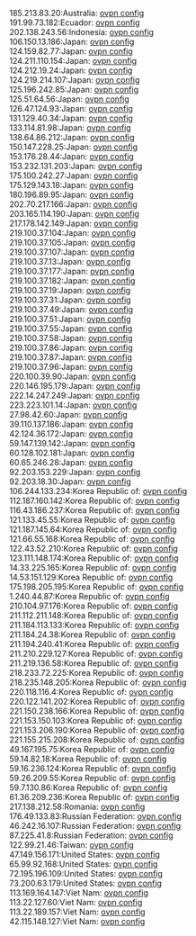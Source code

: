 185.213.83.20:Australia: [ovpn config](vpn/185_213_83_20.ovpn)  
191.99.73.182:Ecuador: [ovpn config](vpn/191_99_73_182.ovpn)  
202.138.243.56:Indonesia: [ovpn config](vpn/202_138_243_56.ovpn)  
106.150.13.186:Japan: [ovpn config](vpn/106_150_13_186.ovpn)  
124.159.82.77:Japan: [ovpn config](vpn/124_159_82_77.ovpn)  
124.211.110.154:Japan: [ovpn config](vpn/124_211_110_154.ovpn)  
124.212.19.24:Japan: [ovpn config](vpn/124_212_19_24.ovpn)  
124.219.214.107:Japan: [ovpn config](vpn/124_219_214_107.ovpn)  
125.196.242.85:Japan: [ovpn config](vpn/125_196_242_85.ovpn)  
125.51.64.56:Japan: [ovpn config](vpn/125_51_64_56.ovpn)  
126.47.124.93:Japan: [ovpn config](vpn/126_47_124_93.ovpn)  
131.129.40.34:Japan: [ovpn config](vpn/131_129_40_34.ovpn)  
133.114.81.98:Japan: [ovpn config](vpn/133_114_81_98.ovpn)  
138.64.86.212:Japan: [ovpn config](vpn/138_64_86_212.ovpn)  
150.147.228.25:Japan: [ovpn config](vpn/150_147_228_25.ovpn)  
153.176.28.44:Japan: [ovpn config](vpn/153_176_28_44.ovpn)  
153.232.131.203:Japan: [ovpn config](vpn/153_232_131_203.ovpn)  
175.100.242.27:Japan: [ovpn config](vpn/175_100_242_27.ovpn)  
175.129.143.18:Japan: [ovpn config](vpn/175_129_143_18.ovpn)  
180.196.89.95:Japan: [ovpn config](vpn/180_196_89_95.ovpn)  
202.70.217.166:Japan: [ovpn config](vpn/202_70_217_166.ovpn)  
203.165.114.190:Japan: [ovpn config](vpn/203_165_114_190.ovpn)  
217.178.142.149:Japan: [ovpn config](vpn/217_178_142_149.ovpn)  
219.100.37.104:Japan: [ovpn config](vpn/219_100_37_104.ovpn)  
219.100.37.105:Japan: [ovpn config](vpn/219_100_37_105.ovpn)  
219.100.37.107:Japan: [ovpn config](vpn/219_100_37_107.ovpn)  
219.100.37.13:Japan: [ovpn config](vpn/219_100_37_13.ovpn)  
219.100.37.177:Japan: [ovpn config](vpn/219_100_37_177.ovpn)  
219.100.37.182:Japan: [ovpn config](vpn/219_100_37_182.ovpn)  
219.100.37.19:Japan: [ovpn config](vpn/219_100_37_19.ovpn)  
219.100.37.31:Japan: [ovpn config](vpn/219_100_37_31.ovpn)  
219.100.37.49:Japan: [ovpn config](vpn/219_100_37_49.ovpn)  
219.100.37.51:Japan: [ovpn config](vpn/219_100_37_51.ovpn)  
219.100.37.55:Japan: [ovpn config](vpn/219_100_37_55.ovpn)  
219.100.37.58:Japan: [ovpn config](vpn/219_100_37_58.ovpn)  
219.100.37.86:Japan: [ovpn config](vpn/219_100_37_86.ovpn)  
219.100.37.87:Japan: [ovpn config](vpn/219_100_37_87.ovpn)  
219.100.37.96:Japan: [ovpn config](vpn/219_100_37_96.ovpn)  
220.100.39.90:Japan: [ovpn config](vpn/220_100_39_90.ovpn)  
220.146.195.179:Japan: [ovpn config](vpn/220_146_195_179.ovpn)  
222.14.247.249:Japan: [ovpn config](vpn/222_14_247_249.ovpn)  
223.223.101.14:Japan: [ovpn config](vpn/223_223_101_14.ovpn)  
27.98.42.60:Japan: [ovpn config](vpn/27_98_42_60.ovpn)  
39.110.137.186:Japan: [ovpn config](vpn/39_110_137_186.ovpn)  
42.124.36.172:Japan: [ovpn config](vpn/42_124_36_172.ovpn)  
59.147.139.142:Japan: [ovpn config](vpn/59_147_139_142.ovpn)  
60.128.102.181:Japan: [ovpn config](vpn/60_128_102_181.ovpn)  
60.65.246.28:Japan: [ovpn config](vpn/60_65_246_28.ovpn)  
92.203.153.229:Japan: [ovpn config](vpn/92_203_153_229.ovpn)  
92.203.18.30:Japan: [ovpn config](vpn/92_203_18_30.ovpn)  
106.244.133.234:Korea Republic of: [ovpn config](vpn/106_244_133_234.ovpn)  
112.187.160.142:Korea Republic of: [ovpn config](vpn/112_187_160_142.ovpn)  
116.43.186.237:Korea Republic of: [ovpn config](vpn/116_43_186_237.ovpn)  
121.133.45.55:Korea Republic of: [ovpn config](vpn/121_133_45_55.ovpn)  
121.187.145.64:Korea Republic of: [ovpn config](vpn/121_187_145_64.ovpn)  
121.66.55.168:Korea Republic of: [ovpn config](vpn/121_66_55_168.ovpn)  
122.43.52.210:Korea Republic of: [ovpn config](vpn/122_43_52_210.ovpn)  
123.111.148.174:Korea Republic of: [ovpn config](vpn/123_111_148_174.ovpn)  
14.33.225.165:Korea Republic of: [ovpn config](vpn/14_33_225_165.ovpn)  
14.53.151.129:Korea Republic of: [ovpn config](vpn/14_53_151_129.ovpn)  
175.198.205.195:Korea Republic of: [ovpn config](vpn/175_198_205_195.ovpn)  
1.240.44.87:Korea Republic of: [ovpn config](vpn/1_240_44_87.ovpn)  
210.104.97.176:Korea Republic of: [ovpn config](vpn/210_104_97_176.ovpn)  
211.112.211.148:Korea Republic of: [ovpn config](vpn/211_112_211_148.ovpn)  
211.184.113.133:Korea Republic of: [ovpn config](vpn/211_184_113_133.ovpn)  
211.184.24.38:Korea Republic of: [ovpn config](vpn/211_184_24_38.ovpn)  
211.194.240.41:Korea Republic of: [ovpn config](vpn/211_194_240_41.ovpn)  
211.210.229.127:Korea Republic of: [ovpn config](vpn/211_210_229_127.ovpn)  
211.219.136.58:Korea Republic of: [ovpn config](vpn/211_219_136_58.ovpn)  
218.233.72.225:Korea Republic of: [ovpn config](vpn/218_233_72_225.ovpn)  
218.235.148.205:Korea Republic of: [ovpn config](vpn/218_235_148_205.ovpn)  
220.118.116.4:Korea Republic of: [ovpn config](vpn/220_118_116_4.ovpn)  
220.122.141.202:Korea Republic of: [ovpn config](vpn/220_122_141_202.ovpn)  
221.150.238.166:Korea Republic of: [ovpn config](vpn/221_150_238_166.ovpn)  
221.153.150.103:Korea Republic of: [ovpn config](vpn/221_153_150_103.ovpn)  
221.153.206.190:Korea Republic of: [ovpn config](vpn/221_153_206_190.ovpn)  
221.155.215.208:Korea Republic of: [ovpn config](vpn/221_155_215_208.ovpn)  
49.167.195.75:Korea Republic of: [ovpn config](vpn/49_167_195_75.ovpn)  
59.14.82.18:Korea Republic of: [ovpn config](vpn/59_14_82_18.ovpn)  
59.16.236.124:Korea Republic of: [ovpn config](vpn/59_16_236_124.ovpn)  
59.26.209.55:Korea Republic of: [ovpn config](vpn/59_26_209_55.ovpn)  
59.7.130.86:Korea Republic of: [ovpn config](vpn/59_7_130_86.ovpn)  
61.36.209.236:Korea Republic of: [ovpn config](vpn/61_36_209_236.ovpn)  
217.138.212.58:Romania: [ovpn config](vpn/217_138_212_58.ovpn)  
176.49.133.83:Russian Federation: [ovpn config](vpn/176_49_133_83.ovpn)  
46.242.16.107:Russian Federation: [ovpn config](vpn/46_242_16_107.ovpn)  
87.225.41.8:Russian Federation: [ovpn config](vpn/87_225_41_8.ovpn)  
122.99.21.46:Taiwan: [ovpn config](vpn/122_99_21_46.ovpn)  
47.149.156.171:United States: [ovpn config](vpn/47_149_156_171.ovpn)  
65.99.92.168:United States: [ovpn config](vpn/65_99_92_168.ovpn)  
72.195.196.109:United States: [ovpn config](vpn/72_195_196_109.ovpn)  
73.200.63.179:United States: [ovpn config](vpn/73_200_63_179.ovpn)  
113.169.164.147:Viet Nam: [ovpn config](vpn/113_169_164_147.ovpn)  
113.22.127.60:Viet Nam: [ovpn config](vpn/113_22_127_60.ovpn)  
113.22.189.157:Viet Nam: [ovpn config](vpn/113_22_189_157.ovpn)  
42.115.148.127:Viet Nam: [ovpn config](vpn/42_115_148_127.ovpn)  
